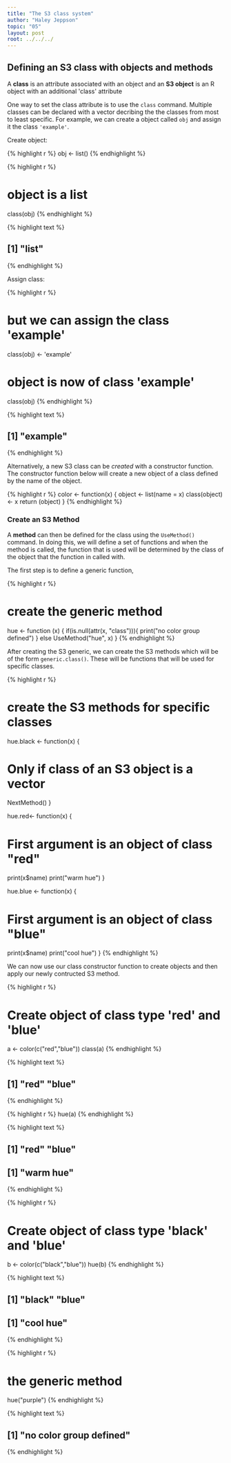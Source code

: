 ```yaml
---
title: "The S3 class system"
author: "Haley Jeppson"
topic: "05"
layout: post
root: ../../../
---
```



## Defining an S3 class with objects and methods

A **class** is an attribute associated with an object and an **S3 object** is an R object with an additional 'class' attribute

One way to set the class attribute is to use the `class` command. Multiple classes can be declared with a vector decribing the the classes from most to least specific. For example, we can create a object called `obj` and assign it the class `'example'`.

Create object:

{% highlight r %}
obj <- list()
{% endhighlight %}



{% highlight r %}
# object is a list
class(obj)
{% endhighlight %}



{% highlight text %}
## [1] "list"
{% endhighlight %}

Assign class:

{% highlight r %}
# but we can assign the class 'example'
class(obj) <- 'example'

# object is now of class 'example'
class(obj)
{% endhighlight %}



{% highlight text %}
## [1] "example"
{% endhighlight %}

Alternatively, a new S3 class can be *created* with a constructor function. The constructor function below will create a new object of a class defined by the name of the object. 


{% highlight r %}
color <- function(x)  {
  object <- list(name = x)
  class(object) <- x
  return (object)
}
{% endhighlight %}

### Create an S3 Method

A **method** can then be defined for the class using the `UseMethod()` command. In doing this, we will define a set of functions and when the method is called, the function that is used will be determined by the class of the object that the function in called with. 

The first step is to define a generic function,

{% highlight r %}
# create the generic method
hue <- function (x) {
  if(is.null(attr(x, "class"))){
    print("no color group defined")
  }
  else  UseMethod("hue", x)
}
{% endhighlight %}


After creating the S3 generic, we can create the S3 methods which will be of the form `generic.class()`. These will be functions that will be used for specific classes.



{% highlight r %}
# create the S3 methods for specific classes

hue.black <- function(x)  {
  # Only if class of an S3 object is a vector
  NextMethod()
}

hue.red<- function(x)  {
  # First argument is an object of class "red"
  print(x$name)
  print("warm hue")
}

hue.blue <- function(x)  {
  # First argument is an object of class "blue"
  print(x$name)
  print("cool hue")
}
{% endhighlight %}


We can now use our class constructor function to create objects and then apply our newly contructed S3 method.


{% highlight r %}
# Create object of class type 'red' and 'blue'
a <- color(c("red","blue"))
class(a)
{% endhighlight %}



{% highlight text %}
## [1] "red"  "blue"
{% endhighlight %}



{% highlight r %}
hue(a)
{% endhighlight %}



{% highlight text %}
## [1] "red"  "blue"
## [1] "warm hue"
{% endhighlight %}


{% highlight r %}
# Create object of class type 'black' and 'blue'
b <- color(c("black","blue"))
hue(b)
{% endhighlight %}



{% highlight text %}
## [1] "black" "blue" 
## [1] "cool hue"
{% endhighlight %}


{% highlight r %}
# the generic method
hue("purple")
{% endhighlight %}



{% highlight text %}
## [1] "no color group defined"
{% endhighlight %}



